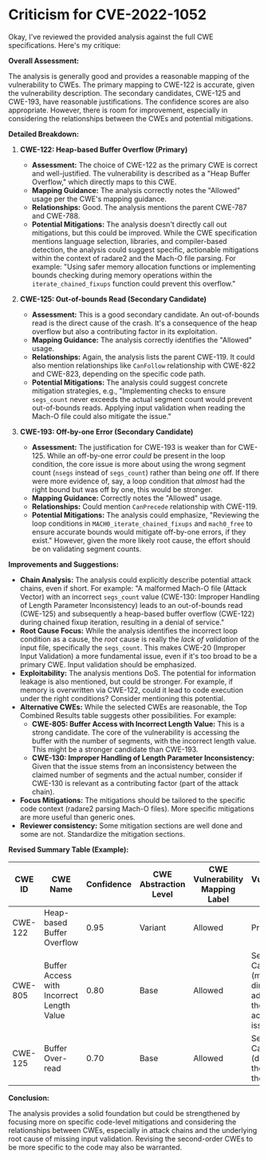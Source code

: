 # Criticism for CVE-2022-1052

Okay, I've reviewed the provided analysis against the full CWE specifications. Here's my critique:

**Overall Assessment:**

The analysis is generally good and provides a reasonable mapping of the vulnerability to CWEs. The primary mapping to CWE-122 is accurate, given the vulnerability description. The secondary candidates, CWE-125 and CWE-193, have reasonable justifications. The confidence scores are also appropriate. However, there is room for improvement, especially in considering the relationships between the CWEs and potential mitigations.

**Detailed Breakdown:**

1.  **CWE-122: Heap-based Buffer Overflow (Primary)**

    *   **Assessment:** The choice of CWE-122 as the primary CWE is correct and well-justified. The vulnerability is described as a "Heap Buffer Overflow," which directly maps to this CWE.
    *   **Mapping Guidance:** The analysis correctly notes the "Allowed" usage per the CWE's mapping guidance.
    *   **Relationships:** Good. The analysis mentions the parent CWE-787 and CWE-788.
    *   **Potential Mitigations:** The analysis doesn't directly call out mitigations, but this could be improved. While the CWE specification mentions language selection, libraries, and compiler-based detection, the analysis could suggest specific, actionable mitigations within the context of radare2 and the Mach-O file parsing. For example: "Using safer memory allocation functions or implementing bounds checking during memory operations within the `iterate_chained_fixups` function could prevent this overflow."

2.  **CWE-125: Out-of-bounds Read (Secondary Candidate)**

    *   **Assessment:**  This is a good secondary candidate. An out-of-bounds read is the direct cause of the crash. It's a consequence of the heap overflow but also a contributing factor in its exploitation.
    *   **Mapping Guidance:** The analysis correctly identifies the "Allowed" usage.
    *   **Relationships:**  Again, the analysis lists the parent CWE-119. It could also mention relationships like `CanFollow` relationship with CWE-822 and CWE-823, depending on the specific code path.
    *   **Potential Mitigations:** The analysis could suggest concrete mitigation strategies, e.g., "Implementing checks to ensure `segs_count` never exceeds the actual segment count would prevent out-of-bounds reads. Applying input validation when reading the Mach-O file could also mitigate the issue."

3.  **CWE-193: Off-by-one Error (Secondary Candidate)**

    *   **Assessment:** The justification for CWE-193 is weaker than for CWE-125. While an off-by-one error *could* be present in the loop condition, the core issue is more about using the wrong segment count (`nsegs` instead of `segs_count`) rather than being *one* off. If there were more evidence of, say, a loop condition that *almost* had the right bound but was off by one, this would be stronger.
    *   **Mapping Guidance:** Correctly notes the "Allowed" usage.
    *   **Relationships:** Could mention `CanPrecede` relationship with CWE-119.
    *   **Potential Mitigations:** The analysis could emphasize, "Reviewing the loop conditions in `MACH0_iterate_chained_fixups` and `mach0_free` to ensure accurate bounds would mitigate off-by-one errors, if they exist." However, given the more likely root cause, the effort should be on validating segment counts.

**Improvements and Suggestions:**

*   **Chain Analysis:** The analysis could explicitly describe potential attack chains, even if short. For example: "A malformed Mach-O file (Attack Vector) with an incorrect `segs_count` value (CWE-130: Improper Handling of Length Parameter Inconsistency) leads to an out-of-bounds read (CWE-125) and subsequently a heap-based buffer overflow (CWE-122) during chained fixup iteration, resulting in a denial of service."
*   **Root Cause Focus:** While the analysis identifies the incorrect loop condition as a cause, the *root* cause is really the *lack of validation* of the input file, specifically the `segs_count`. This makes CWE-20 (Improper Input Validation) a more fundamental issue, even if it's too broad to be a primary CWE. Input validation should be emphasized.
*   **Exploitability:** The analysis mentions DoS. The potential for information leakage is also mentioned, but could be stronger. For example, if memory is overwritten via CWE-122, could it lead to code execution under the right conditions? Consider mentioning this potential.
*   **Alternative CWEs:** While the selected CWEs are reasonable, the Top Combined Results table suggests other possibilities. For example:
    *   **CWE-805: Buffer Access with Incorrect Length Value:** This is a strong candidate. The core of the vulnerability is accessing the buffer with the number of segments, with the incorrect length value. This might be a stronger candidate than CWE-193.
    *   **CWE-130: Improper Handling of Length Parameter Inconsistency:** Given that the issue stems from an inconsistency between the claimed number of segments and the actual number, consider if CWE-130 is relevant as a contributing factor (part of the attack chain).
*   **Focus Mitigations:**  The mitigations should be tailored to the specific code context (radare2 parsing Mach-O files).  More specific mitigations are more useful than generic ones.
* **Reviewer consistency:** Some mitigation sections are well done and some are not. Standardize the mitigation sections.

**Revised Summary Table (Example):**

| CWE ID | CWE Name | Confidence | CWE Abstraction Level | CWE Vulnerability Mapping Label | CWE-Vulnerability Mapping Notes |
|---|---|---|---|---|---|
| CWE-122 | Heap-based Buffer Overflow | 0.95 | Variant | Allowed | Primary CWE |
| CWE-805 | Buffer Access with Incorrect Length Value | 0.80 | Base | Allowed | Secondary Candidate (more directly addresses the buffer access issue) |
| CWE-125 | Buffer Over-read | 0.70 | Base | Allowed | Secondary Candidate (describes the nature of the read) |

**Conclusion:**

The analysis provides a solid foundation but could be strengthened by focusing more on specific code-level mitigations and considering the relationships between CWEs, especially in attack chains and the underlying root cause of missing input validation. Revising the second-order CWEs to be more specific to the code may also be warranted.